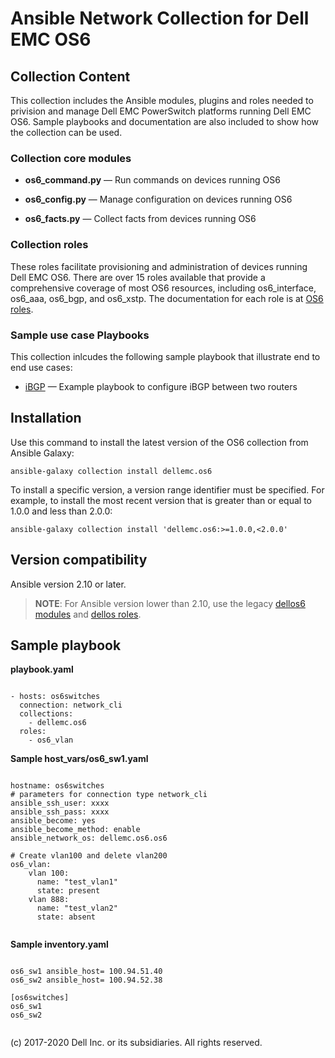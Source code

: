 # Ansible Network Collection for Dell EMC OS6

## Collection Content

This collection includes the Ansible modules, plugins and roles needed to privision and manage Dell EMC PowerSwitch platforms running Dell EMC OS6. Sample playbooks and documentation are also included to show how the collection can be used.

### Collection core modules

- **os6_command.py** — Run commands on devices running OS6

- **os6_config.py** — Manage configuration on devices running OS6

- **os6_facts.py** — Collect facts from devices running OS6

### Collection roles

These roles facilitate provisioning and administration of devices running Dell EMC OS6. There are over 15 roles available that provide a comprehensive coverage of most OS6 resources, including os6_interface, os6_aaa, os6_bgp, and os6_xstp. The documentation for each role is at [OS6 roles](https://github.com/ansible-collections/dellemc.os6/blob/master/docs/roles.rst).

### Sample use case Playbooks

This collection inlcudes the following sample playbook that illustrate end to end use cases:

  - [iBGP](https://github.com/ansible-collections/dellemc.os6/blob/master/playbooks/README.md) — Example playbook to configure iBGP between two routers

## Installation

Use this command to install the latest version of the OS6 collection from Ansible Galaxy:

```
ansible-galaxy collection install dellemc.os6

```

To install a specific version, a version range identifier must be specified. For example, to install the most recent version that is greater than or equal to 1.0.0 and less than 2.0.0:

```
ansible-galaxy collection install 'dellemc.os6:>=1.0.0,<2.0.0'

```

## Version compatibility

Ansible version 2.10 or later.

> **NOTE**: For Ansible version lower than 2.10, use the legacy [dellos6 modules](https://ansible-dellos-docs.readthedocs.io/en/latest/modules.html#os6-modules) and [dellos roles](https://ansible-dellos-docs.readthedocs.io/en/latest/roles.html).

## Sample playbook


**playbook.yaml**

```

- hosts: os6switches
  connection: network_cli
  collections:
    - dellemc.os6
  roles:
    - os6_vlan

```

**Sample host_vars/os6_sw1.yaml**

```

hostname: os6switches
# parameters for connection type network_cli
ansible_ssh_user: xxxx
ansible_ssh_pass: xxxx
ansible_become: yes
ansible_become_method: enable
ansible_network_os: dellemc.os6.os6

# Create vlan100 and delete vlan200
os6_vlan:
    vlan 100:
      name: "test_vlan1"
      state: present
    vlan 888:
      name: "test_vlan2"
      state: absent


```

**Sample inventory.yaml**

```

os6_sw1 ansible_host= 100.94.51.40
os6_sw2 ansible_host= 100.94.52.38

[os6switches]
os6_sw1
os6_sw2


```

(c) 2017-2020 Dell Inc. or its subsidiaries. All rights reserved.
